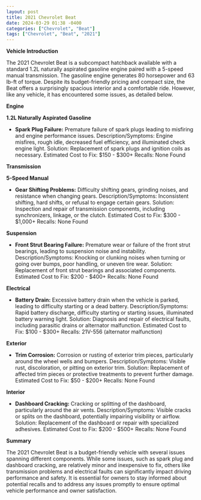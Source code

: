 ```yaml
---
layout: post
title: 2021 Chevrolet Beat
date: 2024-03-29 01:38 -0400
categories: ["Chevrolet", "Beat"]
tags: ["Chevrolet", "Beat", "2021"]
---
```

**Vehicle Introduction**

The 2021 Chevrolet Beat is a subcompact hatchback available with a standard 1.2L naturally aspirated gasoline engine paired with a 5-speed manual transmission. The gasoline engine generates 80 horsepower and 63 lb-ft of torque. Despite its budget-friendly pricing and compact size, the Beat offers a surprisingly spacious interior and a comfortable ride. However, like any vehicle, it has encountered some issues, as detailed below.

**Engine**

**1.2L Naturally Aspirated Gasoline**

* **Spark Plug Failure:** Premature failure of spark plugs leading to misfiring and engine performance issues.
Description/Symptoms: Engine misfires, rough idle, decreased fuel efficiency, and illuminated check engine light.
Solution: Replacement of spark plugs and ignition coils as necessary.
Estimated Cost to Fix: $150 - $300+
Recalls: None Found

**Transmission**

**5-Speed Manual**

* **Gear Shifting Problems:** Difficulty shifting gears, grinding noises, and resistance when changing gears.
Description/Symptoms: Inconsistent shifting, hard shifts, or refusal to engage certain gears.
Solution: Inspection and repair of transmission components, including synchronizers, linkage, or the clutch.
Estimated Cost to Fix: $300 - $1,000+
Recalls: None Found

**Suspension**

* **Front Strut Bearing Failure:** Premature wear or failure of the front strut bearings, leading to suspension noise and instability.
Description/Symptoms: Knocking or clunking noises when turning or going over bumps, poor handling, or uneven tire wear.
Solution: Replacement of front strut bearings and associated components.
Estimated Cost to Fix: $200 - $400+
Recalls: None Found

**Electrical**

* **Battery Drain:** Excessive battery drain when the vehicle is parked, leading to difficulty starting or a dead battery.
Description/Symptoms: Rapid battery discharge, difficulty starting or starting issues, illuminated battery warning light.
Solution: Diagnosis and repair of electrical faults, including parasitic drains or alternator malfunction.
Estimated Cost to Fix: $100 - $300+
Recalls: 21V-556 (alternator malfunction)

**Exterior**

* **Trim Corrosion:** Corrosion or rusting of exterior trim pieces, particularly around the wheel wells and bumpers.
Description/Symptoms: Visible rust, discoloration, or pitting on exterior trim.
Solution: Replacement of affected trim pieces or protective treatments to prevent further damage.
Estimated Cost to Fix: $50 - $200+
Recalls: None Found

**Interior**

* **Dashboard Cracking:** Cracking or splitting of the dashboard, particularly around the air vents.
Description/Symptoms: Visible cracks or splits on the dashboard, potentially impairing visibility or airflow.
Solution: Replacement of the dashboard or repair with specialized adhesives.
Estimated Cost to Fix: $200 - $500+
Recalls: None Found

**Summary**

The 2021 Chevrolet Beat is a budget-friendly vehicle with several issues spanning different components. While some issues, such as spark plug and dashboard cracking, are relatively minor and inexpensive to fix, others like transmission problems and electrical faults can significantly impact driving performance and safety. It is essential for owners to stay informed about potential recalls and to address any issues promptly to ensure optimal vehicle performance and owner satisfaction.
